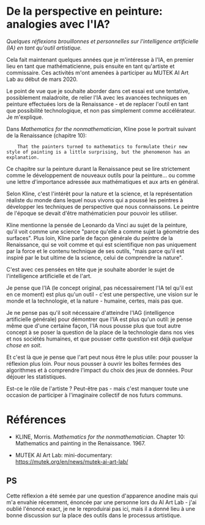 # De la perspective en peinture: analogies avec l'IA?

*Quelques réflexions brouillonnes et personnelles sur l'intelligence artificielle (IA) en tant qu'outil artistique.*

Cela fait maintenant quelques années que je m'intéresse à l'IA, en premier lieu en tant que mathématicienne, puis ensuite en tant qu'artiste et commissaire. Ces activités m'ont amenées à participer au MUTEK AI Art Lab au début de mars 2020. 

Le point de vue que je souhaite aborder dans cet essai est une tentative, possiblement maladroite, de relier l'IA avec les avancées techniques en peinture effectuées lors de la Renaissance - et de replacer l'outil en tant que possibilité technologique, et non pas simplement comme accélérateur. Je m'explique.

Dans *Mathematics for the nonmathematician*, Kline pose le portrait suivant de la Renaissance (chapitre 10):

````
    That the painters turned to mathematics to formulate their new style of painting is a little surprising, but the phenomenon has an explanation.
````

Ce chapitre sur la peinture durant la Renaissance peut se lire strictement comme le développement de nouveaux outils pour la peinture... ou comme une lettre d'importance adressée aux mathématiques et aux arts en général.

Selon Kline, c'est l'intérêt pour la nature et la science, et la représentation réaliste du monde dans lequel nous vivons qui a poussé les peintres à développer les techniques de perspective que nous connaissons. Le peintre de l'époque se devait d'être mathématicien pour pouvoir les utiliser. 

Kline mentionne la pensée de Leonardo da Vinci au sujet de la peinture, qu'il voit comme une science "parce qu'elle a comme sujet la géométrie des surfaces". Plus loin, Kline parle de façon générale du peintre de la Renaissance, qui se voit comme et qui est scientifique non pas uniquement par la force et le contenu technique de ses outils, "mais parce qu'il est inspiré par le but ultime de la science, celui de comprendre la nature". 

C'est avec ces pensées en tête que je souhaite aborder le sujet de l'intelligence artificielle et de l'art.

Je pense que l'IA (le concept original, pas nécessairement l'IA tel qu'il est en ce moment) est plus qu'un outil - c'est une perspective, une vision sur le monde et la technologie, et la nature - humaine, certes, mais pas que. 

Je ne pense pas qu'il soit nécessaire d'atteindre l'IAG (intelligence artificielle générale) pour démontrer que l'IA est plus qu'un outil: je pense même que d'une certaine façon, l'IA nous pousse plus que tout autre concept à se poser la question de la place de la technologie dans nos vies et nos sociétés humaines, et que pousser cette question est déjà *quelque chose en soit*. 

Et c'est là que je pense que l'art peut nous être le plus utile: pour pousser la réflexion plus loin. Pour nous pousser à ouvrir les boîtes fermées des algorithmes et à comprendre l'impact du choix des jeux de données. Pour déjouer les statistiques.

Est-ce le rôle de l'artiste ? Peut-être pas - mais c'est manquer toute une occasion de participer à l'imaginaire collectif de nos futurs communs.

# Références

* KLINE, Morris. *Mathematics for the nonmathematician*. Chapter 10: Mathematics and painting in the Renaissance. 1967.

* MUTEK AI Art Lab: mini-documentary: https://mutek.org/en/news/mutek-ai-art-lab/

## PS

Cette réflexion a été semée par une question d'apparence anodine mais qui m'a envahie récemment, énoncée par une personne lors du AI Art Lab - j'ai oublié l'énoncé exact, je ne le reproduirai pas ici, mais il a donné lieu à une bonne discussion sur la place des outils dans le processus artistique.
